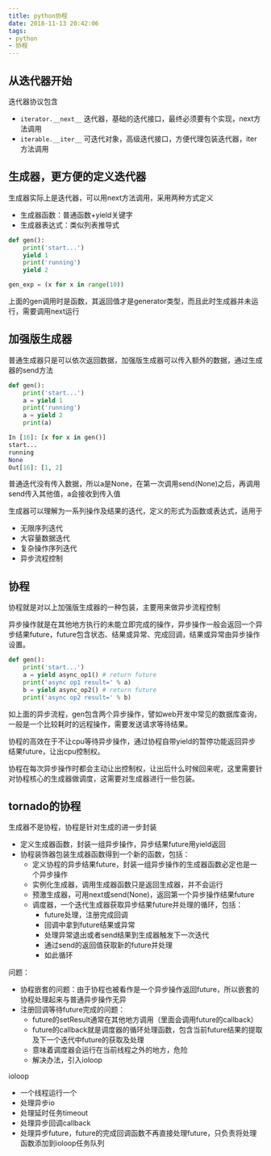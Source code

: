 ```yaml
---
title: python协程
date: 2018-11-13 20:42:06
tags:
- python
- 协程
---
```


## 从迭代器开始

迭代器协议包含
- `iterator.__next__` 迭代器，基础的迭代接口，最终必须要有个实现，next方法调用
- `iterable.__iter__` 可迭代对象，高级迭代接口，方便代理包装迭代器，iter方法调用

## 生成器，更方便的定义迭代器
生成器实际上是迭代器，可以用next方法调用，采用两种方式定义
- 生成器函数：普通函数+yield关键字
- 生成器表达式：类似列表推导式

```python
def gen():
    print('start...')
    yield 1
    print('running')
    yield 2

gen_exp = (x for x in range(10))
```

上面的gen调用时是函数，其返回值才是generator类型，而且此时生成器并未运行，需要调用next运行

## 加强版生成器
普通生成器只是可以依次返回数据，加强版生成器可以传入额外的数据，通过生成器的send方法
```python
def gen():
    print('start...')
    a = yield 1
    print('running')
    a = yield 2
    print(a)

In [16]: [x for x in gen()]
start...
running
None
Out[16]: [1, 2]
```
普通迭代没有传入数据，所以a是None，在第一次调用send(None)之后，再调用send传入其他值，a会接收到传入值

生成器可以理解为一系列操作及结果的迭代，定义的形式为函数或表达式，适用于
- 无限序列迭代
- 大容量数据迭代
- 复杂操作序列迭代
- 异步流程控制

## 协程
协程就是对以上加强版生成器的一种包装，主要用来做异步流程控制

异步操作就是在其他地方执行的未能立即完成的操作，异步操作一般会返回一个异步结果future，future包含状态、结果或异常、完成回调，结果或异常由异步操作设置。
```python
def gen():
    print('start...')
    a = yield async_op1() # return future
    print('async op1 result=' % a)
    b = yield async_op2() # return future
    print('async op2 result=' % b)

```
如上面的异步流程，gen包含两个异步操作，譬如web开发中常见的数据库查询，一般是一个比较耗时的远程操作，需要发送请求等待结果。

协程的高效在于不让cpu等待异步操作，通过协程自带yield的暂停功能返回异步结果future，让出cpu控制权。

协程在每次异步操作时都会主动让出控制权，让出后什么时候回来呢，这里需要针对协程核心的生成器做调度，这需要对生成器进行一些包装。

## tornado的协程
生成器不是协程，协程是针对生成的进一步封装
- 定义生成器函数，封装一组异步操作，异步结果future用yield返回
- 协程装饰器包装生成器函数得到一个新的函数，包括：
    - 定义协程的异步结果future，封装一组异步操作的生成器函数必定也是一个异步操作
    - 实例化生成器，调用生成器函数只是返回生成器，并不会运行
    - 预激生成器，可用next或send(None)，返回第一个异步操作结果future
    - 调度器，一个迭代生成器获取异步结果future并处理的循环，包括：
        - future处理，注册完成回调
        - 回调中拿到future结果或异常
        - 处理异常退出或者send结果到生成器触发下一次迭代
        - 通过send的返回值获取新的future并处理
        - 如此循环

问题：
- 协程嵌套的问题：由于协程也被看作是一个异步操作返回future，所以嵌套的协程处理起来与普通异步操作无异
- 注册回调等待future完成的问题：
    - future的setResult通常在其他地方调用（里面会调用future的callback）
    - future的callback就是调度器的循环处理函数，包含当前future结果的提取及下一个迭代中future的获取及处理
    - 意味着调度器会运行在当前线程之外的地方，危险
    - 解决办法，引入ioloop

ioloop
- 一个线程运行一个
- 处理异步io
- 处理延时任务timeout
- 处理异步回调callback
- 处理异步future，future的完成回调函数不再直接处理future，只负责将处理函数添加到ioloop任务队列
